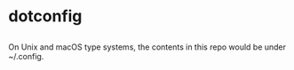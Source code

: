 # dotconfig

##
On Unix and macOS type systems, the contents in this repo would be under ~/.config.
